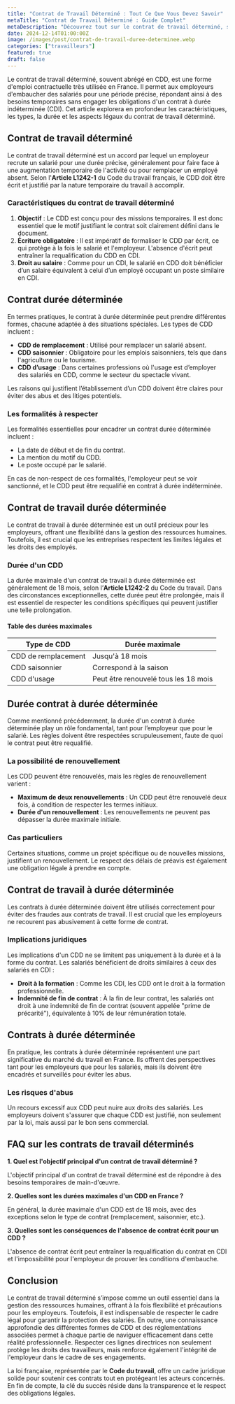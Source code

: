 ```yaml
---
title: "Contrat de Travail Déterminé : Tout Ce Que Vous Devez Savoir"
metaTitle: "Contrat de Travail Déterminé : Guide Complet"
metaDescription: "Découvrez tout sur le contrat de travail déterminé, sa durée, ses implications et son cadre légal en France."
date: 2024-12-14T01:00:00Z
image: /images/post/contrat-de-travail-duree-determinee.webp
categories: ["travailleurs"]
featured: true
draft: false
---
```


Le contrat de travail déterminé, souvent abrégé en CDD, est une forme d'emploi contractuelle très utilisée en France. Il permet aux employeurs d'embaucher des salariés pour une période précise, répondant ainsi à des besoins temporaires sans engager les obligations d'un contrat à durée indéterminée (CDI). Cet article explorera en profondeur les caractéristiques, les types, la durée et les aspects légaux du contrat de travail déterminé.

## Contrat de travail déterminé

Le contrat de travail déterminé est un accord par lequel un employeur recrute un salarié pour une durée précise, généralement pour faire face à une augmentation temporaire de l'activité ou pour remplacer un employé absent. Selon l'**Article L1242-1** du Code du travail français, le CDD doit être écrit et justifié par la nature temporaire du travail à accomplir.

### Caractéristiques du contrat de travail déterminé

1. **Objectif** : Le CDD est conçu pour des missions temporaires. Il est donc essentiel que le motif justifiant le contrat soit clairement défini dans le document.
2. **Écriture obligatoire** : Il est impératif de formaliser le CDD par écrit, ce qui protège à la fois le salarié et l'employeur. L'absence d'écrit peut entraîner la requalification du CDD en CDI.
3. **Droit au salaire** : Comme pour un CDI, le salarié en CDD doit bénéficier d’un salaire équivalent à celui d’un employé occupant un poste similaire en CDI.

## Contrat durée déterminée

En termes pratiques, le contrat à durée déterminée peut prendre différentes formes, chacune adaptée à des situations spéciales. Les types de CDD incluent :

- **CDD de remplacement** : Utilisé pour remplacer un salarié absent.
- **CDD saisonnier** : Obligatoire pour les emplois saisonniers, tels que dans l'agriculture ou le tourisme.
- **CDD d’usage** : Dans certaines professions où l'usage est d’employer des salariés en CDD, comme le secteur du spectacle vivant.

Les raisons qui justifient l’établissement d’un CDD doivent être claires pour éviter des abus et des litiges potentiels.

### Les formalités à respecter

Les formalités essentielles pour encadrer un contrat durée déterminée incluent :

- La date de début et de fin du contrat.
- La mention du motif du CDD.
- Le poste occupé par le salarié.

En cas de non-respect de ces formalités, l'employeur peut se voir sanctionné, et le CDD peut être requalifié en contrat à durée indéterminée.

## Contrat de travail durée déterminée

Le contrat de travail à durée déterminée est un outil précieux pour les employeurs, offrant une flexibilité dans la gestion des ressources humaines. Toutefois, il est crucial que les entreprises respectent les limites légales et les droits des employés.

### Durée d'un CDD

La durée maximale d'un contrat de travail à durée déterminée est généralement de 18 mois, selon l’**Article L1242-2** du Code du travail. Dans des circonstances exceptionnelles, cette durée peut être prolongée, mais il est essentiel de respecter les conditions spécifiques qui peuvent justifier une telle prolongation.

#### Table des durées maximales

| Type de CDD                | Durée maximale                   |
|----------------------------|----------------------------------|
| CDD de remplacement         | Jusqu'à 18 mois                  |
| CDD saisonnier              | Correspond à la saison           |
| CDD d'usage                 | Peut être renouvelé tous les 18 mois |

## Durée contrat à durée déterminée

Comme mentionné précédemment, la durée d'un contrat à durée déterminée play un rôle fondamental, tant pour l’employeur que pour le salarié. Les règles doivent être respectées scrupuleusement, faute de quoi le contrat peut être requalifié.

### La possibilité de renouvellement

Les CDD peuvent être renouvelés, mais les règles de renouvellement varient :

- **Maximum de deux renouvellements** : Un CDD peut être renouvelé deux fois, à condition de respecter les termes initiaux.
- **Durée d'un renouvellement** : Les renouvellements ne peuvent pas dépasser la durée maximale initiale.

### Cas particuliers

Certaines situations, comme un projet spécifique ou de nouvelles missions, justifient un renouvellement. Le respect des délais de préavis est également une obligation légale à prendre en compte.

## Contrat de travail à durée déterminée

Les contrats à durée déterminée doivent être utilisés correctement pour éviter des fraudes aux contrats de travail. Il est crucial que les employeurs ne recourent pas abusivement à cette forme de contrat.

### Implications juridiques

Les implications d'un CDD ne se limitent pas uniquement à la durée et à la forme du contrat. Les salariés bénéficient de droits similaires à ceux des salariés en CDI :

- **Droit à la formation** : Comme les CDI, les CDD ont le droit à la formation professionnelle.
- **Indemnité de fin de contrat** : À la fin de leur contrat, les salariés ont droit à une indemnité de fin de contrat (souvent appelée "prime de précarité"), équivalente à 10% de leur rémunération totale.

## Contrats à durée déterminée

En pratique, les contrats à durée déterminée représentent une part significative du marché du travail en France. Ils offrent des perspectives tant pour les employeurs que pour les salariés, mais ils doivent être encadrés et surveillés pour éviter les abus.

### Les risques d'abus

Un recours excessif aux CDD peut nuire aux droits des salariés. Les employeurs doivent s'assurer que chaque CDD est justifié, non seulement par la loi, mais aussi par le bon sens commercial.

## FAQ sur les contrats de travail déterminés

**1. Quel est l'objectif principal d'un contrat de travail déterminé ?**

L'objectif principal d'un contrat de travail déterminé est de répondre à des besoins temporaires de main-d'œuvre.

**2. Quelles sont les durées maximales d'un CDD en France ?**

En général, la durée maximale d'un CDD est de 18 mois, avec des exceptions selon le type de contrat (remplacement, saisonnier, etc.).

**3. Quelles sont les conséquences de l'absence de contrat écrit pour un CDD ?**

L'absence de contrat écrit peut entraîner la requalification du contrat en CDI et l'impossibilité pour l'employeur de prouver les conditions d'embauche.

## Conclusion

Le contrat de travail déterminé s’impose comme un outil essentiel dans la gestion des ressources humaines, offrant à la fois flexibilité et précautions pour les employeurs. Toutefois, il est indispensable de respecter le cadre légal pour garantir la protection des salariés. En outre, une connaissance approfondie des différentes formes de CDD et des réglementations associées permet à chaque partie de naviguer efficacement dans cette réalité professionnelle. Respecter ces lignes directrices non seulement protège les droits des travailleurs, mais renforce également l'intégrité de l'employeur dans le cadre de ses engagements.

La loi française, représentée par le **Code du travail**, offre un cadre juridique solide pour soutenir ces contrats tout en protégeant les acteurs concernés. En fin de compte, la clé du succès réside dans la transparence et le respect des obligations légales.